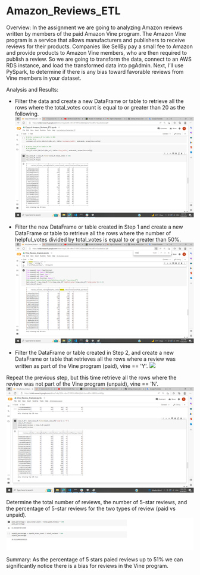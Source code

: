 # Amazon_Reviews_ETL

Overview: 
  In the assignment we are going to analyzing Amazon reviews written by members of the paid Amazon Vine program. The Amazon Vine program is a service that allows           manufacturers and publishers to receive reviews for their products. Companies like SellBy pay a small fee to Amazon and provide products to Amazon Vine members, who     are then required to publish a review. So we are going to transform the data, connect to an AWS RDS instance, and load the transformed data into pgAdmin. Next, I’ll     use PySpark, to determine if there is any bias toward favorable reviews from Vine members in your dataset.

Analysis and Results:
- Filter the data and create a new DataFrame or table to retrieve all the rows where the total_votes count is equal to or greater than 20 as the following.
![](https://github.com/sedigh-etoumi/Amazon_Reviews_ETL/blob/main/Resources/images/total_vote_count.png)

- Filter the new DataFrame or table created in Step 1 and create a new DataFrame or table to retrieve all the rows where the number of helpful_votes divided by             total_votes is equal to or greater than 50%.
![](https://github.com/sedigh-etoumi/Amazon_Reviews_ETL/blob/main/Resources/images/last_vine_df.png)

- Filter the DataFrame or table created in Step 2, and create a new DataFrame or table that retrieves all the rows where a review was written as part of the Vine program (paid), vine == 'Y'.
![](https://github.com/sedigh-etoumi/Amazon_Reviews_ETL/blob/main/Resources/images/paid_5star_count_unpaid.png)

Repeat the previous step, but this time retrieve all the rows where the review was not part of the Vine program (unpaid), vine == 'N'.
![](https://github.com/sedigh-etoumi/Amazon_Reviews_ETL/blob/main/Resources/images/total_paid_reviews.png)

Determine the total number of reviews, the number of 5-star reviews, and the percentage of 5-star reviews for the two types of review (paid vs unpaid).
![](https://github.com/sedigh-etoumi/Amazon_Reviews_ETL/blob/main/Resources/images/percentage.png)

Summary: As the percentage of 5 stars paied reviews up to 51% we can significantly notice there is a bias for reviews in the Vine program. 


 
